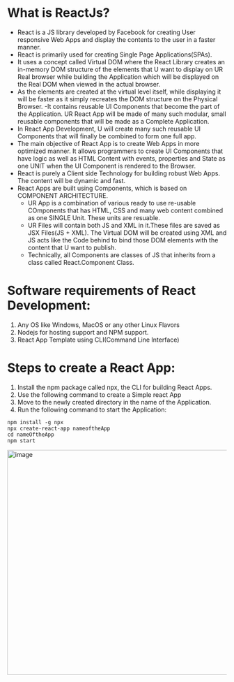 # What is ReactJs?
- React is a JS library developed by Facebook for creating User responsive Web Apps and display the contents to the user in a faster manner. 
- React is primarily used for creating Single Page Applications(SPAs).    
- It uses a concept called Virtual DOM where the React Library creates an in-memory DOM structure of the elements that U want to display on UR Real browser while building the Application which will be displayed on the Real DOM when viewed in the actual browser. 
- As the elements are created at the virtual level itself, while displaying it will be faster as it simply recreates the DOM structure on the Physical Browser.
-It contains reusable UI Components that become the part of the Application. UR React App will be made of many such modular, small reusable components that will be made as a Complete Application.
- In React App Development, U will create many such reusable UI Components that will finally be combined to form one full app. 
- The main objective of React App is to create Web Apps in more optimized manner. It allows programmers to create UI Components that have logic as well as HTML Content with events, properties and State as one UNIT when the UI Component is rendered to the Browser.
- React is purely a Client side Technology for building robust Web Apps. The content will be dynamic and fast. 
- React Apps are built using Components, which is based on COMPONENT ARCHITECTURE. 
    - UR App is a combination of various ready to use re-usable COmponents that has HTML, CSS and many web content combined as one SINGLE Unit. These units are resuable. 
    - UR Files will contain both JS and XML in it.These files are saved as JSX Files(JS + XML). The Virtual DOM will be created using XML and JS acts like the Code behind to bind those DOM elements with the content that U want to publish. 
    - Technically, all Components are classes of JS that inherits from a class called React.Component Class. 

# Software requirements of React Development:
1. Any OS like Windows, MacOS or  any other Linux Flavors
2. Nodejs for hosting support and NPM support. 
3. React App Template using CLI(Command Line Interface)

# Steps to create a React App:
1. Install the npm package called npx, the CLI for building React Apps.
2. Use the following command to create a Simple react App
3. Move to the newly created directory in the name of the Application. 
4. Run the following command to start the Application:  
```
npm install -g npx
npx create-react-app nameoftheApp
cd nameOftheApp
npm start
```
<img width="515" alt="image" src="https://user-images.githubusercontent.com/79626160/210161448-5deeef6c-6da6-425b-9681-9ea290c8aa20.png">
